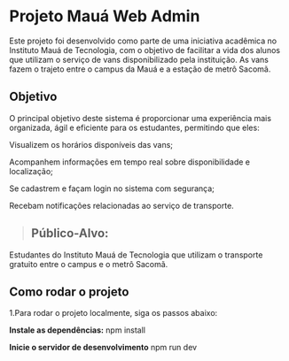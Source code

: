 # Projeto Mauá Web Admin

Este projeto foi desenvolvido como parte de uma iniciativa acadêmica no Instituto Mauá de Tecnologia, com o objetivo de facilitar a vida dos alunos que utilizam o serviço de vans disponibilizado pela instituição. As vans fazem o trajeto entre o campus da Mauá e a estação de metrô Sacomã.



## Objetivo

O principal objetivo deste sistema é proporcionar uma experiência mais organizada, ágil e eficiente para os estudantes, permitindo que eles:

Visualizem os horários disponíveis das vans;

Acompanhem informações em tempo real sobre disponibilidade e localização;

Se cadastrem e façam login no sistema com segurança;

Recebam notificações relacionadas ao serviço de transporte.


> ## Público-Alvo:
Estudantes do Instituto Mauá de Tecnologia que utilizam o transporte gratuito entre o campus e o metrô Sacomã.


## Como rodar o projeto

1.Para rodar o projeto localmente, siga os passos abaixo:

**Instale as dependências:**
npm install

**Inicie o servidor de desenvolvimento**
npm run dev
